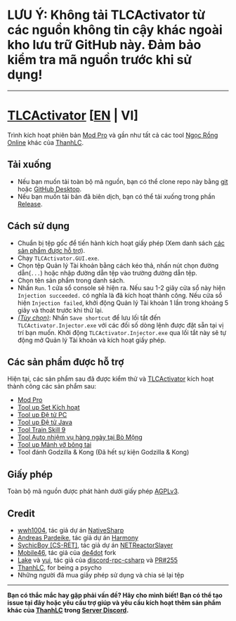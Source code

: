# LƯU Ý: Không tải TLCActivator từ các nguồn không tin cậy khác ngoài kho lưu trữ GitHub này. Đảm bảo kiểm tra mã nguồn trước khi sử dụng!
---
# [TLCActivator](https://github.com/ElectroHeavenVN/TLCActivator) [[EN](./README_EN.md) | VI]
Trình kích hoạt phiên bản [Mod Pro](https://thanhlc.com/product/id=30) và gần như tất cả các tool [Ngọc Rồng Online](https://ngocrongonline.com/) khác của [ThanhLC](https://www.facebook.com/lcthanh172).
## Tải xuống
- Nếu bạn muốn tải toàn bộ mã nguồn, bạn có thể clone repo này bằng [git](https://git-scm.com/) hoặc [GitHub Desktop](https://github.com/apps/desktop).
- Nếu bạn muốn tải bản đã biên dịch, bạn có thể tải xuống trong phần [Release](../../releases/latest/).
## Cách sử dụng
- Chuẩn bị tệp gốc để tiến hành kích hoạt giấy phép (Xem danh sách [các sản phẩm được hỗ trợ](#Các-sản-phẩm-được-hỗ-trợ)).
- Chạy `TLCActivator.GUI.exe`.
- Chọn tệp Quản lý Tài khoản bằng cách kéo thả, nhấn nút chọn đường dẫn(`...`) hoặc nhập đường dẫn tệp vào trường đường dẫn tệp.
- Chọn tên sản phẩm trong danh sách.
- Nhấn `Run`. 1 cửa sổ console sẽ hiện ra. Nếu sau 1-2 giây cửa sổ này hiện `Injection succeeded.` có nghĩa là đã kích hoạt thành công. Nếu cửa sổ hiện `Injection failed`, khởi động Quản lý Tài khoản 1 lần trong khoảng 5 giây và thoát trước khi thử lại.
- *<u>(Tùy chọn)</u>*: Nhấn `Save shortcut` để lưu lối tắt đến `TLCActivator.Injector.exe` với các đối số dòng lệnh được đặt sẵn tại vị trí bạn muốn. Khởi động `TLCActivator.Injector.exe` qua lối tắt này sẽ tự động mở Quản lý Tài khoản và kích hoạt giấy phép.

## Các sản phẩm được hỗ trợ
Hiện tại, các sản phẩm sau đã được kiểm thử và [TLCActivator](https://github.com/ElectroHeavenVN/TLCActivator) kích hoạt thành công các sản phẩm sau:
- [Mod Pro](https://thanhlc.com/product/id=30)
- [Tool up Set Kích hoạt](https://thanhlc.com/product/id=64)
- [Tool up Đệ tử PC](https://thanhlc.com/product/id=54)
- [Tool up Đệ tử Java](https://thanhlc.com/product/id=34)
- [Tool Train Skill 9](https://thanhlc.com/product/id=42)
- [Tool Auto nhiệm vụ hàng ngày tại Bò Mộng](https://thanhlc.com/product/id=51)
- [Tool up Mảnh vỡ bông tai](https://thanhlc.com/product/id=32)
- Tool đánh Godzilla & Kong (Đã hết sự kiện Godzilla & Kong)

## Giấy phép
Toàn bộ mã nguồn được phát hành dưới giấy phép [AGPLv3](./LICENSE).

## Credit
- [wwh1004](https://github.com/wwh1004), tác giả dự án [NativeSharp](https://github.com/wwh1004/NativeSharp)
- [Andreas Pardeike](https://github.com/pardeike), tác giả dự án [Harmony](https://github.com/pardeike/Harmony)
- [SychicBoy [CS-RET]](https://github.com/SychicBoy), tác giả dự án [NETReactorSlayer](https://github.com/SychicBoy/NETReactorSlayer)
- [Mobile46](https://github.com/mobile46), tác giả của [de4dot](https://github.com/mobile46/de4dot) fork
- [Lake](https://github.com/Lachee) và [yui](https://github.com/na-2n), tác giả của [discord-rpc-csharp](https://github.com/Lachee/discord-rpc-csharp) và [PR#255](https://github.com/Lachee/discord-rpc-csharp/pull/255)
- [ThanhLC](https://thanhlc.com/), for being a psycho
- Những người đã mua giấy phép sử dụng và chia sẻ lại tệp

---

__Bạn có thắc mắc hay gặp phải vấn đề? Hãy cho mình biết! Bạn có thể tạo issue tại đây hoặc yêu cầu trợ giúp và yêu cầu kích hoạt thêm sản phẩm khác của [ThanhLC](https://www.facebook.com/lcthanh172) trong [Server Discord](https://discord.gg/ekMDKCa5jQ).__
